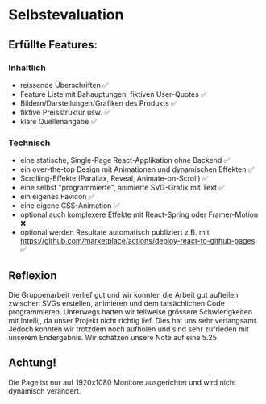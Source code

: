 # Selbstevaluation
## Erfüllte Features:
### Inhaltlich
* reissende Überschriften ✅
* Feature Liste mit Bahauptungen, fiktiven User-Quotes ✅
* Bildern/Darstellungen/Grafiken des Produkts ✅
* fiktive Preisstruktur usw. ✅
* klare Quellenangabe ✅
### Technisch
* eine statische, Single-Page React-Applikation ohne Backend ✅
* ein over-the-top Design mit Animationen und dynamischen Effekten ✅
* Scrolling-Effekte (Parallax, Reveal, Animate-on-Scroll) ✅
* eine selbst "programmierte", animierte SVG-Grafik mit Text ✅
* ein eigenes Favicon ✅
* eine eigene CSS-Animation ✅
* optional auch komplexere Effekte mit React-Spring oder Framer-Motion ❌
* optional werden Resultate automatisch publiziert z.B. mit https://github.com/marketplace/actions/deploy-react-to-github-pages ✅

## Reflexion
Die Gruppenarbeit verlief gut und wir konnten die Arbeit gut aufteilen zwischen SVGs erstellen, animieren und dem tatsächlichen Code programmieren.
Unterwegs hatten wir teilweise grössere Schwierigkeiten mit Intellij, da unser Projekt nicht richtig lief. Dies hat uns sehr verlangsamt.
Jedoch konnten wir trotzdem noch aufholen und sind sehr zufrieden mit unserem Endergebnis.
Wir schätzen unsere Note auf eine 5.25

## Achtung!
Die Page ist nur auf 1920x1080 Monitore ausgerichtet und wird nicht dynamisch verändert.